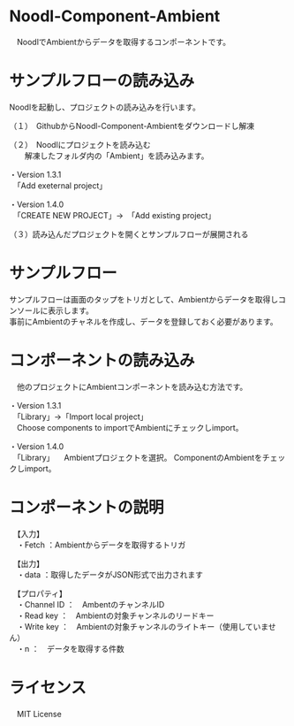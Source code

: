 # Noodl-Component-Ambient

　NoodlでAmbientからデータを取得するコンポーネントです。

# サンプルフローの読み込み

 Noodlを起動し、プロジェクトの読み込みを行います。  

（１）　GithubからNoodl-Component-Ambientをダウンロードし解凍  

（２）　Noodlにプロジェクトを読み込む  
　　解凍したフォルダ内の「Ambient」を読み込みます。  

 ・Version 1.3.1  
　「Add exeternal project」

 ・Version 1.4.0  
 　「CREATE NEW PROJECT」→　「Add existing project」

 （３）読み込んだプロジェクトを開くとサンプルフローが展開される  

 # サンプルフロー
  サンプルフローは画面のタップをトリガとして、Ambientからデータを取得しコンソールに表示します。  
 事前にAmbientのチャネルを作成し、データを登録しておく必要があります。
 
 # コンポーネントの読み込み
 　他のプロジェクトにAmbientコンポーネントを読み込む方法です。  
  
  ・Version 1.3.1  
　「Library」→「Import local project」  
 　Choose components to importでAmbientにチェックしimport。
  
 ・Version 1.4.0  
 　「Library」
  　Ambientプロジェクトを選択。
    ComponentのAmbientをチェックしimport。

 # コンポーネントの説明  

　【入力】  
 　・Fetch      ：Ambientからデータを取得するトリガ  

　【出力】  
 　・data       ：取得したデータがJSON形式で出力されます  

　【プロパティ】  
 　・Channel ID ：　AmbentのチャンネルID  
 　・Read key   ：　Ambientの対象チャンネルのリードキー  
 　・Write key  ：　Ambientの対象チャンネルのライトキー（使用していません）  
 　・n          ：　データを取得する件数  

# ライセンス
　MIT License
 

